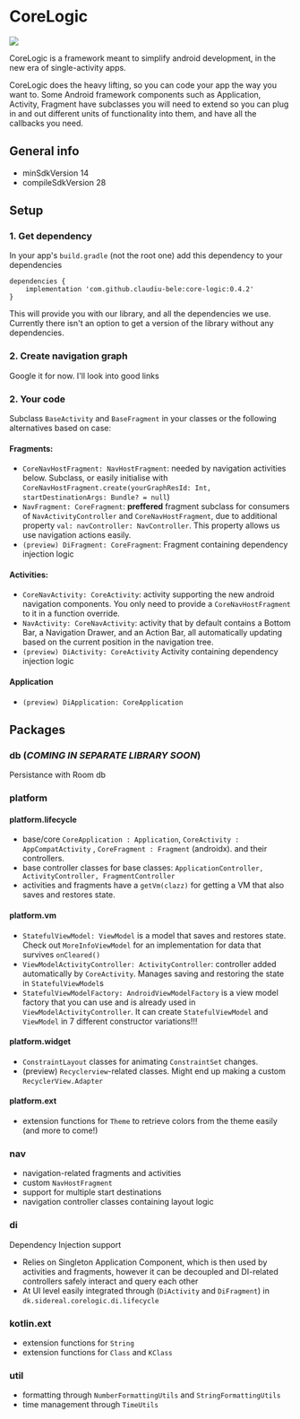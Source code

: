 # CoreLogic

[![](https://jitpack.io/v/claudiu-bele/core-logic.svg)](https://jitpack.io/#claudiu-bele/core-logic)


CoreLogic is a framework meant to simplify android development, in the new era of single-activity apps.

CoreLogic does the heavy lifting, so you can code your app the way you want to.
Some Android framework components such as Application, Activity, Fragment have subclasses you will need to extend so you can plug in and out different units of functionality into them, and have all the callbacks you need.


## General info
- minSdkVersion 14
- compileSdkVersion 28

## Setup

### 1. Get dependency

In your app's `build.gradle` (not the root one) add this dependency to your dependencies

```
dependencies {
    implementation 'com.github.claudiu-bele:core-logic:0.4.2'
}

```
This will provide you with our library, and all the dependencies we use. Currently there isn't an option to get a version of the library without any dependencies.

### 2. Create navigation graph

Google it for now. I'll look into good links

### 2. Your code

Subclass `BaseActivity` and `BaseFragment` in your classes or the following alternatives based on case:
#### Fragments:
- `CoreNavHostFragment: NavHostFragment`: needed by navigation activities below. Subclass, or easily initialise with `CoreNavHostFragment.create(yourGraphResId: Int, startDestinationArgs: Bundle? = null`)
- `NavFragment: CoreFragment`: **preffered** fragment subclass for consumers of `NavActivityController` and `CoreNavHostFragment`, due to additional property `val: navController: NavController`. This property allows us use navigation actions easily.
- `(preview) DiFragment: CoreFragment`: Fragment containing dependency injection logic

#### Activities:
- `CoreNavActivity: CoreActivity`: activity supporting the new android navigation components.
You only need to provide a `CoreNavHostFragment` to it in a function override.
- `NavActivity: CoreNavActivity`: activity that by default contains a Bottom Bar, a Navigation Drawer, and an Action Bar, all automatically updating based on the current position in the navigation tree.
- `(preview) DiActivity: CoreActivity` Activity containing dependency injection logic

#### Application
- `(preview) DiApplication: CoreApplication`

## Packages

### db (*COMING IN SEPARATE LIBRARY SOON*)

Persistance with Room db

### platform

#### platform.lifecycle
- base/core `CoreApplication : Application`, `CoreActivity : AppCompatActivity` , `CoreFragment : Fragment` (androidx).
and their controllers.
- base controller classes for base classes: `ApplicationController, ActivityController, FragmentController`
- activities and fragments have a `getVm(clazz)` for getting a VM that also saves and restores state.

#### platform.vm
- `StatefulViewModel: ViewModel` is a model that saves and restores state. Check out `MoreInfoViewModel` for an implementation for data that survives `onCleared()`
- `ViewModelActivityController: ActivityController`: controller added automatically by `CoreActivity`. Manages saving and restoring the state in `StatefulViewModel`s
- `StatefulViewModelFactory: AndroidViewModelFactory` is a view model factory that you can use and is already used in `ViewModelActivityController`. It can create `StatefulViewModel` and `ViewModel` in 7 different constructor variations!!!

#### platform.widget
- `ConstraintLayout` classes for animating `ConstraintSet` changes.
- (preview) `Recyclerview`-related classes. Might end up making a custom `RecyclerView.Adapter`

#### platform.ext
- extension functions for `Theme` to retrieve colors from the theme easily (and more to come!)

### nav
- navigation-related fragments and activities
- custom `NavHostFragment`
- support for multiple start destinations
- navigation controller classes containing layout logic

### di

Dependency Injection support
- Relies on Singleton Application Component, which is then used by activities and fragments,
however it can be decoupled and DI-related controllers safely interact and query each other
- At UI level easily integrated through (`DiActivity` and `DiFragment`) in `dk.sidereal.corelogic.di.lifecycle`

### kotlin.ext
- extension functions for `String`
- extension functions for `Class` and `KClass`

### util
- formatting through `NumberFormattingUtils` and `StringFormattingUtils`
- time management through `TimeUtils`

